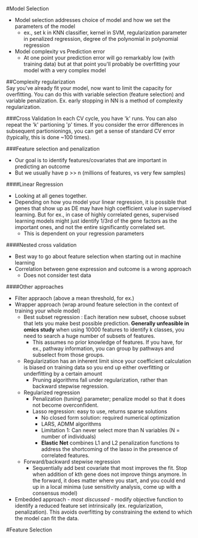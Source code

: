 #Model Selection
- Model selection addresses choice of model and how we set the parameters of the model  
	- ex., set k in KNN classifier, kernel in SVM, regularization parameter in penalized regression, degree of the polynomial in polynomial regression   
- Model complexity vs Prediction error
	- At one point your prediction error will go remarkably low (with training data) but at that point you'll probably be overfitting your model with a very complex model   

##Complexity regularization  
Say you've already fit your model, now want to limit the capacity for overfitting. You can do this with variable selection (feature selection) and variable penalization. Ex. early stopping in NN is a method of complexity regularization.  

###Cross Validation
In each CV cycle, you have 'k' runs. You can also repeat the 'k' partioning 'p' times. If you consider the error differences in subsequent partionionings, you can get a sense of standard CV error (typically, this is done ~100 times).

###Feature selection and penalization
- Our goal is to identify features/covariates that are important in predicting an outcome   
- But we usually have p >> n (millions of features, vs very few samples)  

####Linear Regression
- Looking at all genes together.   
- Depending on how you model your linear regression, it is possible that genes that show up as DE may have high coefficient value in supervised learning. But for ex., in case of highly correlated genes, supervised learning models might just identify 1/3rd of the gene factors as the important ones, and not the entire significantly correlated set.    
	- This is dependent on your regression parameters   

####Nested cross validation  
- Best way to go about feature selection when starting out in machine learning   
- Correlation between gene expression and outcome is a wrong approach  
	- Does not consider test data  

####Other approaches  
- Filter appraoch (above a mean threshold, for ex.)  
- Wrapper approach (wrap around feature selection in the context of training your whole model)  
	- Best subset regression : Each iteration new subset, choose subset that lets you make best possible prediction. **Generally unfeasible in omics study** when using 10000 features to identify k classes, you need to search a huge number of subsets of features.  
		- This assumes no prior knowledge of features. If you have, for ex., pathway information, you can group by pathways and subselect from those groups.  
	- Regularization has an inherent limit since your coefficient calculation is biased on training data so you end up either overfitting or underfitting by a certain amount  
		- Pruning algorithms fall under regularization, rather than backward stepwise regression.  
	- Regularized regression  
		- Penalization (tuning) parameter; penalize model so that it does not become overconfident.  
		- Lasso regression: easy to use, returns sparse solutions
			- No closed form solution: required numerical optimization
			- LARS, ADMM algorithms  
			- Limitation 1: Can never select more than N variables (N = number of individuals)  
			- **Elastic Net** combines L1 and L2 penalization functions to address the shortcoming of the lasso in the presence of correlated features.  
	- Forward/backward stepwise regression
		- Sequentially add best covariate that most improves the fit. Stop when addition of kth gene does not improve things anymore. In the forward, it does matter where you start, and you could end up in a local minima (use sensitivity analysis, come up with a consensus model) 
- Embedded approach - *most discussed* - modify objective function to identify a reduced feature set intrinsically (ex. regularization, penalization). This avoids overfitting by constraining the extend to which the model can fit the data.  

#Feature Selection  



